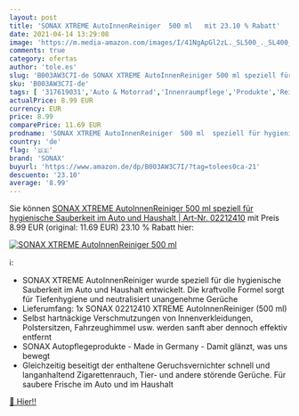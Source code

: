 ```yaml
---
layout: post
title: 'SONAX XTREME AutoInnenReiniger  500 ml   mit 23.10 % Rabatt'
date: 2021-04-14 13:29:08
image: 'https://m.media-amazon.com/images/I/41NgApGl2zL._SL500_._SL400_.jpg'
comments: true
category: ofertas
author: 'tole.es'
slug: 'B003AW3C7I-de SONAX XTREME AutoInnenReiniger 500 ml speziell für...'
sku: 'B003AW3C7I-de'
tags: [ '317619031','Auto & Motorrad','Innenraumpflege','Produkte','Reinigung & Pflege','Reinigungstücher','SONAX','Schwämme, Tücher & Bürsten','sonax', ]
actualPrice: 8.99 EUR
currency: EUR
price: 8.99
comparePrice: 11.69 EUR
prodname: 'SONAX XTREME AutoInnenReiniger  500 ml  speziell für hygienische Sauberkeit im Auto und Haushalt | Art-Nr. 02212410'
country: 'de'
flag: '🇩🇪'
brand: 'SONAX'
buyurl: 'https://www.amazon.de/dp/B003AW3C7I/?tag=tolees0ca-21'
descuento: '23.10'
average: '8.99'
---
```


Sie können [SONAX XTREME AutoInnenReiniger  500 ml  speziell für hygienische Sauberkeit im Auto und Haushalt | Art-Nr. 02212410](https://www.amazon.de/dp/B003AW3C7I/?tag=tolees0ca-21) mit Preis 8.99 EUR (original: 11.69 EUR) 23.10 % Rabatt hier:

[![SONAX XTREME AutoInnenReiniger  500 ml  ](https://m.media-amazon.com/images/I/41NgApGl2zL._SL500_._SL400_.jpg)](https://www.amazon.de/dp/B003AW3C7I/?tag=tolees0ca-21)

ℹ️:

- SONAX XTREME AutoInnenReiniger wurde speziell für die hygienische Sauberkeit im Auto und Haushalt entwickelt. Die kraftvolle Formel sorgt für Tiefenhygiene und neutralisiert unangenehme Gerüche
- Lieferumfang: 1x SONAX 02212410 XTREME AutoInnenReiniger (500 ml)
- Selbst hartnäckige Verschmutzungen von Innenverkleidungen, Polstersitzen, Fahrzeughimmel usw. werden sanft aber dennoch effektiv entfernt
- SONAX Autopflegeprodukte - Made in Germany - Damit glänzt, was uns bewegt
- Gleichzeitig beseitigt der enthaltene Geruchsvernichter schnell und langanhaltend Zigarettenrauch, Tier- und andere störende Gerüche. Für saubere Frische im Auto und im Haushalt

[🛒 Hier!!](https://www.amazon.de/dp/B003AW3C7I/?tag=tolees0ca-21)
